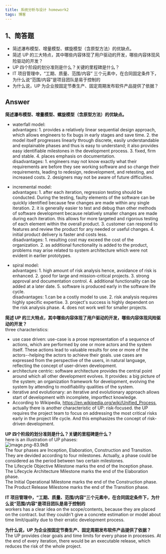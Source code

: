 ```yaml
---  
title: 系统分析与设计 homework2  
tags: 博客  
---  
```

  
## 1、简答题  
  
- 简述瀑布模型、增量模型、螺旋模型（含原型方法）的优缺点。  
- 简述 UP 的三大特点，其中哪些内容体现了用户驱动的开发，哪些内容体现风险驱动的开发？  
- UP 四个阶段的划分准则是什么？关键的里程碑是什么？  
- IT 项目管理中，“工期、质量、范围/内容” 三个元素中，在合同固定条件下，为什么说“范围/内容”是项目团队是易于控制的  
- 为什么说，UP 为企业按固定节奏生产、固定周期发布软件产品提供了依据？  
  
## Answer  
  
**简述瀑布模型、增量模型、螺旋模型（含原型方法）的优缺点。**  
- waterfall model:  
advantages: 1. provides a relatively linear sequential design approach, which allows engineers to fix bugs in early stages and save time. 2. the model itself progresses linearly through discrete, easily understandable and explainable phases and thus is easy to understand; it also provides easy identifiable milestones in the development process. 3. fixed, firm and stable. 4. places emphasis on documentation.  
disadvantages: 1. engineers may not know exactly what their requirements are before they see working software and so change their requirements, leading to redesign, redevelopment, and retesting, and increased costs. 2. designers may not be aware of future difficulties.  
  
- incremental model:  
advantages: 1. after each iteration, regression testing should be conducted. During the testing, faulty elements of the software can be quickly identified because few changes are made within any single iteration. 2. it is generally easier to test and debug than other methods of software development because relatively smaller changes are made during each iteration. this allows for more targeted and rigorous testing of each element within the overall product. 3. customer can respond to features and review the product for any needed or useful changes. 4. initial product delivery is faster and costs less.  
disadvantages: 1. resulting cost may exceed the cost of the organization. 2. as additional functionality is added to the product, problems may arise related to system architecture which were not evident in earlier prototypes.  
  
- spiral model:  
advantages: 1. high amount of risk analysis hence, avoidance of risk is enhanced. 2. good for large and mission-critical projects. 3. strong approval and documentation control. 4. additional functionality can be added at a later date. 5. software is produced early in the software life cycle.  
disadvantages: 1.can be a costly model to use. 2. risk analysis requires highly specific expertise. 3. project's success is highly dependent on the risk analysis phase. 4. does not work well for smaller projects.  
  
**简述 UP 的三大特点，其中哪些内容体现了用户驱动的开发，哪些内容体现风险驱动的开发？**  
three characteristics:  
  
- use case driven: use-case is a prose representation of a sequence of actions, which are performed by one or more actors and the system itself. These actions lead to valuable results for one or more of the actors--helping the actors to achieve their goals. use cases are expressed from the perspective of the users, in natural language, reflecting the concept of user-driven development.  
- architecture centric: software architecture provides the central point around which all other development evolves. It provides: a big picture of the system; an organization framework for development, evolving the system by attending to modifiability qualities of the system.  
- iterative and evolutionary: an iterative and evolutionary approach allows start of development with incomplete, importfect knowledge.  
- According to Wikipedia, https://en.wikipedia.org/wiki/Unified_Process, actually there is another characteristic of UP: risk-focused. the UP requires the project team to focus on addressing the most critical risks early in the project life cycle. And this emphasizes the concept of risk-driven development.  
  
**UP 四个阶段的划分准则是什么？关键的里程碑是什么？**  
here is an illustration of UP phases:  
![image.png-83.9kB][1]  
The four phases are Inception, Elaboration, Construction and Transition. They are devided according to four milestones. Actually, a phase could be considered as the period between two certain milestones.  
The Lifecycle Objective Milestone marks the end of the Inception phase.  
The Lifecycle Architecture Milestone marks the end of the Elaboration phase.  
The Initial Operational Milestone marks the end of the Construction phase.  
The Product Release Milestone marks the end of the Transition phase.  
  
**IT 项目管理中，“工期、质量、范围/内容”三个元素中，在合同固定条件下，为什么说“范围/内容”是项目团队是易于控制的**  
workers has a clear idea on the scope/contents, because they are placed on the contract. but they couldn't give a concrete estimation or model about time limit/quality due to their erratic development process.  
  
**为什么说，UP 为企业按固定节奏生产、固定周期发布软件产品提供了依据？**  
The UP provides clear goals and time limits for every phase in processes. At the end of every iteration, there would be an executable release, which reduces the risk of the whole project.  
  
  
[1]: http://static.zybuluo.com/twoer2/ssnu8m35pec9a1v0tedmrbua/image.png  
